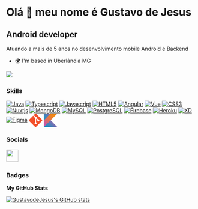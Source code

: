 Olá 👋 meu nome é Gustavo de Jesus 
=================================

 Android developer 
 -----------------
 
 Atuando a mais de 5 anos no desenvolvimento mobile Android e Backend 
 
 * 🌍  I'm based in Uberlândia MG

<a href="https://www.github.com/GustavodeJesus" target="_blank" rel="noreferrer"><img src="https://img.shields.io/github/followers/GustavodeJesus?logo=github&style=for-the-badge&color=0891b2&labelColor=1c1917" /></a>

### Skills

<p align="left"> <a href="https://www.oracle.com/java/" target="_blank" rel="noreferrer"><img
      src="https://raw.githubusercontent.com/danielcranney/readme-generator/main/public/icons/skills/java-colored.svg"
      width="36" height="36" alt="Java" /></a> <a href="https://www.typescriptlang.org/" target="_blank"
    rel="noreferrer"><img
      src="https://raw.githubusercontent.com/danielcranney/readme-generator/main/public/icons/skills/typescript-colored.svg"
      width="36" height="36" alt="Typescript" /></a> <a href="https://developer.mozilla.org/en-US/docs/Web/JavaScript"
    target="_blank" rel="noreferrer"><img
      src="https://raw.githubusercontent.com/danielcranney/readme-generator/main/public/icons/skills/javascript-colored.svg"
      width="36" height="36" alt="Javascript" /></a> <a href="https://developer.mozilla.org/en-US/docs/Glossary/HTML5"
    target="_blank" rel="noreferrer"><img
      src="https://raw.githubusercontent.com/danielcranney/readme-generator/main/public/icons/skills/html5-colored.svg"
      width="36" height="36" alt="HTML5" /></a> <a href="https://angular.io/" target="_blank" rel="noreferrer"><img
      src="https://raw.githubusercontent.com/danielcranney/readme-generator/main/public/icons/skills/angularjs-colored.svg"
      width="36" height="36" alt="Angular" /></a> <a href="https://vuejs.org/" target="_blank" rel="noreferrer"><img
      src="https://raw.githubusercontent.com/danielcranney/readme-generator/main/public/icons/skills/vuejs-colored.svg"
      width="36" height="36" alt="Vue" /></a> <a href="https://www.w3.org/TR/CSS/#css" target="_blank"
    rel="noreferrer"><img
      src="https://raw.githubusercontent.com/danielcranney/readme-generator/main/public/icons/skills/css3-colored.svg"
      width="36" height="36" alt="CSS3" /></a> <a href="https://nuxtjs.org/" target="_blank" rel="noreferrer"><img
      src="https://raw.githubusercontent.com/danielcranney/readme-generator/main/public/icons/skills/nuxtjs-colored.svg"
      width="36" height="36" alt="Nuxtjs" /></a> <a href="https://www.mongodb.com/" target="_blank"
    rel="noreferrer"><img
      src="https://raw.githubusercontent.com/danielcranney/readme-generator/main/public/icons/skills/mongodb-colored.svg"
      width="36" height="36" alt="MongoDB" /></a> <a href="https://www.mysql.com/" target="_blank" rel="noreferrer"><img
      src="https://raw.githubusercontent.com/danielcranney/readme-generator/main/public/icons/skills/mysql-colored.svg"
      width="36" height="36" alt="MySQL" /></a> <a href="https://www.postgresql.org/" target="_blank"
    rel="noreferrer"><img
      src="https://raw.githubusercontent.com/danielcranney/readme-generator/main/public/icons/skills/postgresql-colored.svg"
      width="36" height="36" alt="PostgreSQL" /></a> <a href="https://firebase.google.com/" target="_blank"
    rel="noreferrer"><img
      src="https://raw.githubusercontent.com/danielcranney/readme-generator/main/public/icons/skills/firebase-colored.svg"
      width="36" height="36" alt="Firebase" /></a> <a href="https://www.heroku.com/" target="_blank"
    rel="noreferrer"><img
      src="https://raw.githubusercontent.com/danielcranney/readme-generator/main/public/icons/skills/heroku-colored.svg"
      width="36" height="36" alt="Heroku" /></a> <a href="https://www.adobe.com/uk/products/xd.html" target="_blank"
    rel="noreferrer"><img
      src="https://raw.githubusercontent.com/danielcranney/readme-generator/main/public/icons/skills/xd-colored.svg"
      width="36" height="36" alt="XD" /></a> <a href="https://www.figma.com/" target="_blank" rel="noreferrer"><img
      src="https://raw.githubusercontent.com/danielcranney/readme-generator/main/public/icons/skills/figma-colored.svg"
      width="36" height="36" alt="Figma" /></a> 
   <img align="center" height="36" width="36" src="https://github.com/devicons/devicon/blob/master/icons/git/git-original.svg">
  <img align="center" height="36" width="36" src="https://github.com/devicons/devicon/blob/master/icons/kotlin/kotlin-original.svg">

</p>

### Socials  
<p align="left"> <a href="https://www.github.com/GustavodeJesus" target="_blank" rel="noreferrer"><img
      src="https://raw.githubusercontent.com/danielcranney/readme-generator/main/public/icons/socials/github.svg"
      width="32" height="32" /></a>
</p>

### Badges

<b>My GitHub Stats</b>

<a href="http://www.github.com/GustavodeJesus"><img src="https://github-readme-stats.vercel.app/api?username=GustavodeJesus&show_icons=true&hide=&count_private=true&title_color=0891b2&text_color=ffffff&icon_color=0891b2&bg_color=1c1917&hide_border=true&show_icons=true" alt="GustavodeJesus's GitHub stats" /></a>
